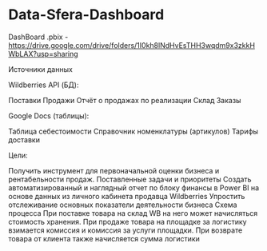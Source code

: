 # Data-Sfera-Dashboard

DashBoard .pbix - https://drive.google.com/drive/folders/1I0kh8lNdHvEsTHH3wqdm9x3zkkHWbLAX?usp=sharing

Источники данных

Wildberries API (БД):

Поставки
Продажи
Отчёт о продажах по реализации
Склад
Заказы

Google Docs (таблицы):

Таблица себестоимости
Справочник номенклатуры (артикулов)
Тарифы доставки

Цели: 

Получить инструмент для первоначальной оценки бизнеса и рентабельности продаж. 
Поставленные задачи и приоритеты
Создать автоматизированный и наглядный отчет по блоку финансы в Power BI на основе данных из личного кабинета продавца Wildberries
Упростить отслеживание основных показатели деятельности бизнеса
Схема процесса
При поставке товара на склад WB на него может начисляться стоимость хранения.
При продаже товара на площадке за логистику взимается комиссия и комиссия за услуги площадки.
При возврате товара от клиента также начисляется сумма логистики
